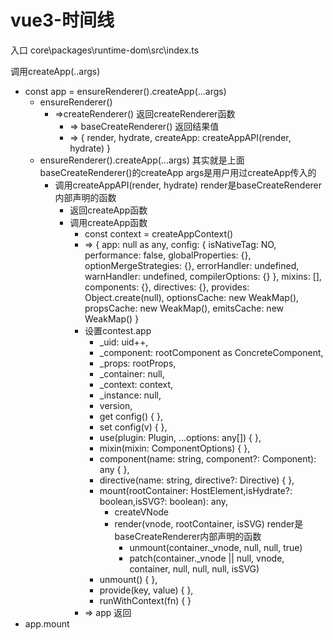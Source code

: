 # vue3-时间线

入口
core\packages\runtime-dom\src\index.ts

调用createApp(..args)

- const app = ensureRenderer().createApp(...args)
  - ensureRenderer()
    - =>createRenderer() 返回createRenderer函数
      - => baseCreateRenderer() 返回结果值
      - =>  {
                render,
                hydrate,
                createApp: createAppAPI(render, hydrate)
            }
  - ensureRenderer().createApp(...args) 其实就是上面baseCreateRenderer()的createApp  args是用户用过createApp传入的
    - 调用createAppAPI(render, hydrate)  render是baseCreateRenderer内部声明的函数
      - 返回createApp函数
      - 调用createApp函数
        - const context = createAppContext()
        - => {
                app: null as any,
                config: {
                isNativeTag: NO,
                performance: false,
                globalProperties: {},
                optionMergeStrategies: {},
                errorHandler: undefined,
                warnHandler: undefined,
                compilerOptions: {}
                },
                mixins: [],
                components: {},
                directives: {},
                provides: Object.create(null),
                optionsCache: new WeakMap(),
                propsCache: new WeakMap(),
                emitsCache: new WeakMap()
            }
        - 设置contest.app
          - _uid: uid++,
          - _component: rootComponent as ConcreteComponent,
          - _props: rootProps,
          - _container: null,
          - _context: context,
          - _instance: null,
          - version,
          - get config() {  },
          - set config(v) { },
          - use(plugin: Plugin, ...options: any[]) { },
          - mixin(mixin: ComponentOptions) { },
          - component(name: string, component?: Component): any { },
          - directive(name: string, directive?: Directive) { },
          - mount(rootContainer: HostElement,isHydrate?: boolean,isSVG?: boolean): any,
            - createVNode
            - render(vnode, rootContainer, isSVG)  render是baseCreateRenderer内部声明的函数
              - unmount(container._vnode, null, null, true)
              - patch(container._vnode || null, vnode, container, null, null, null, isSVG)
          - unmount() { },
          - provide(key, value) { },
          - runWithContext(fn) { }
        - => app 返回
- app.mount
